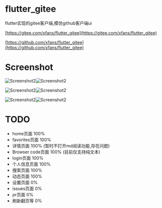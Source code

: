 # flutter_gitee

flutter实现的gitee客户端,模仿github客户端ui

[https://gitee.com/xfans/flutter_gitee](https://gitee.com/xfans/flutter_gitee)

[https://github.com/xfans/flutter_gitee](https://github.com/xfans/flutter_gitee)

# Screenshot
![Screenshot2](screenshots/home.jpg)![Screenshot2](screenshots/news.jpg)

![Screenshot2](screenshots/search.jpg)![Screenshot2](screenshots/details.jpg)

![Screenshot2](screenshots/repo.jpg)![Screenshot2](screenshots/files.jpg)

# TODO
* home页面 100%
* favorites页面 100%
* 详情页面 100% (暂时不打开md阅读功能,存在问题)
* Browser code页面 100% (目前仅支持纯文本)
* login页面 100%
* 个人信息页面 100%
* 搜索页面 100%
* 动态页面 100%
* 设置页面 0%
* issues页面 0%
* pr页面 0%
* 刷新翻页等 0%
